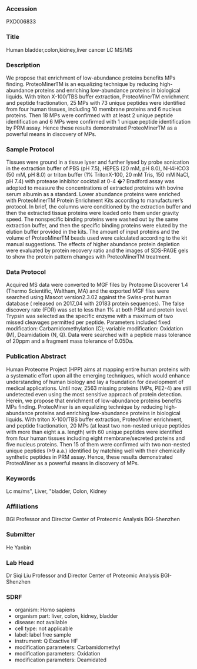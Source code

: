 ### Accession
PXD006833

### Title
Human bladder,colon,kidney,liver cancer LC MS/MS

### Description
We propose that enrichment of low-abundance proteins benefits MPs finding. ProteoMinerTM is an equalizing technique by reducing high-abundance proteins and enriching low-abundance proteins in biological liquids. With triton X-100/TBS buffer extraction, ProteoMinerTM enrichment and peptide fractionation, 25 MPs with 73 unique peptides were identified from four human tissues, including 10 membrane proteins and 6 nucleus proteins. Then 18 MPs were confirmed with at least 2 unique peptide identification and 6 MPs were confirmed with 1 unique peptide identification by PRM assay. Hence these results demonstrated ProteoMinerTM as a powerful means in discovery of MPs.

### Sample Protocol
Tissues were ground in a tissue lyser and further lysed by probe sonication in the extraction buffer of PBS (pH 7.5), HEPES (20 mM, pH 8.0), NH4HCO3 (50 mM, pH 8.0) or triton buffer (1% TritonX-100, 20 mM Tris, 150 mM NaCl, pH 7.4) with protease inhibitor cocktail at  0-4 �? Bradford assay was adopted to measure the concentrations of extracted proteins with bovine serum albumin as a standard. Lower abundance proteins were enriched with ProteoMinerTM Protein Enrichment Kits according to manufacturer’s protocol. In brief, the columns were conditioned by the extraction buffer and then the extracted tissue proteins were loaded onto them under gravity speed. The nonspecific binding proteins were washed out by the same extraction buffer, and then the specific binding proteins were eluted by the elution buffer provided in the kits. The amount of input proteins and the volume of ProteoMinerTM beads used were calculated according to the kit manual suggestions. The effects of higher abundance protein depletion were evaluated by protein recovery ratio and the images of SDS-PAGE gels to show the protein pattern changes with ProteoMinerTM treatment.

### Data Protocol
Acquired MS data were converted to MGF files by Proteome Discoverer 1.4 (Thermo Scientific, Waltham, MA) and the exported MGF files were searched using Mascot version2.3.02 against the Swiss-prot human database ( released on 2017_04 with 20183 protein sequences). The false discovery rate (FDR) was set to less than 1% at both PSM and protein level. Trypsin was selected as the specific enzyme with a maximum of two missed cleavages permitted per peptide. Parameters included fixed modification: Carbamidomethylation (C); variable modification: Oxidation (M), Deamidatioin (N, Q). Data were searched with a peptide mass tolerance of 20ppm and a fragment mass tolerance of 0.05Da.

### Publication Abstract
Human Proteome Project (HPP) aims at mapping entire human proteins with a systematic effort upon all the emerging techniques, which would enhance understanding of human biology and lay a foundation for development of medical applications. Until now, 2563 missing proteins (MPs, PE2-4) are still undetected even using the most sensitive approach of protein detection. Herein, we propose that enrichment of low-abundance proteins benefits MPs finding. ProteoMiner is an equalizing technique by reducing high-abundance proteins and enriching low-abundance proteins in biological liquids. With triton X-100/TBS buffer extraction, ProteoMiner enrichment, and peptide fractionation, 20 MPs (at least two non-nested unique peptides with more than eight a.a. length) with 60 unique peptides were identified from four human tissues including eight membrane/secreted proteins and five nucleus proteins. Then 15 of them were confirmed with two non-nested unique peptides (&#x2265;9 a.a.) identified by matching well with their chemically synthetic peptides in PRM assay. Hence, these results demonstrated ProteoMiner as a powerful means in discovery of MPs.

### Keywords
Lc ms/ms", Liver, "bladder, Colon, Kidney

### Affiliations
BGI
Professor and Director Center of Proteomic Analysis BGI-Shenzhen

### Submitter
He Yanbin

### Lab Head
Dr Siqi Liu
Professor and Director Center of Proteomic Analysis BGI-Shenzhen


### SDRF
- organism: Homo sapiens
- organism part: liver, colon, kidney, bladder
- disease: not available
- cell type: not applicable
- label: label free sample
- instrument: Q Exactive HF
- modification parameters: Carbamidomethyl
- modification parameters: Oxidation
- modification parameters: Deamidated


